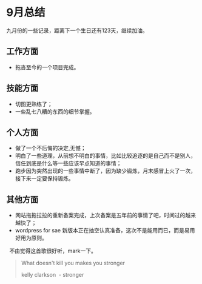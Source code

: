 # 9月总结

九月份的一些记录，距离下一个生日还有123天，继续加油。

## 工作方面

*   拖沓至今的一个项目完成。

## 技能方面

*   切图更熟练了；
*   一些乱七八糟的东西的细节掌握。

## 个人方面

*   做了一个不后悔的决定,无憾；
*   明白了一些道理，从前想不明白的事情，比如比较追逐的是自己而不是别人，信任到底是什么等一些应该早点知道的事情；
*   跑步因为突然出现的一些事情中断了，因为缺少锻炼，月末感冒上火了一次，接下来一定要保持锻炼。

## 其他方面

*   网站拖拖拉拉的重新备案完成，上次备案是五年前的事情了吧，时间过的越来越快了；
*   wordpress for sae 新版本正在抽空认真准备，这次不是能用而已，而是易用好用为原则。

  不由觉得这首歌很好听，mark一下。

> What doesn't kill you makes you stronger
> 
> kelly clarkson  - stronger


